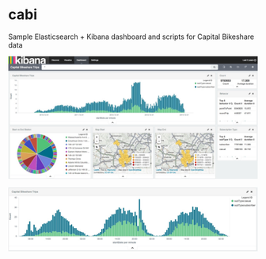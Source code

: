 # cabi
Sample Elasticsearch + Kibana dashboard and scripts for Capital Bikeshare data 

![Kibana Screenshot](https://github.com/derickson/cabi/blob/master/cabiKibana.jpeg?raw=true "Kibana Screenshot")

![Kibana Screenshot showing 4th of july](https://github.com/derickson/cabi/blob/master/cabiKibana4th.jpeg?raw=true "Kibana Screenshot showing 4th of july")
